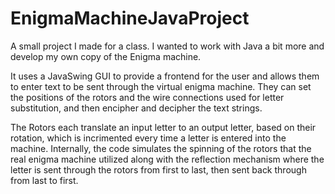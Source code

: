 # EnigmaMachineJavaProject
A small project I made for a class. I wanted to work with Java a bit more and develop my own copy of the Enigma machine.

It uses a JavaSwing GUI to provide a frontend for the user and allows them to enter text to be sent through the virtual enigma machine. They can set the positions of the rotors and the wire connections used for letter substitution, and then encipher and decipher the text strings. 

The Rotors each translate an input letter to an output letter, based on their rotation, which is incrimented every time a letter is entered into the machine. Internally, the code simulates the spinning of the rotors that the real enigma machine utilized along with the reflection mechanism where the letter is sent through the rotors from first to last, then sent back through from last to first.
